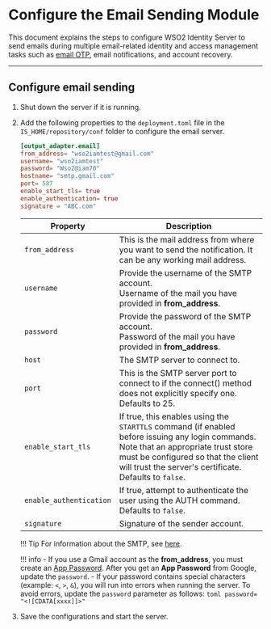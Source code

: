 # Configure the Email Sending Module

This document explains the steps to configure WSO2 Identity Server to send emails during multiple email-related identity and access management tasks such as [email OTP]({{base_path}}/guides/mfa/2fa-email-otp/), email notifications, and account recovery.

----

## Configure email sending

1. Shut down the server if it is running.
2. Add the following properties to the `deployment.toml` file in the `IS_HOME/repository/conf` folder to configure the email server.

    ```toml
    [output_adapter.email]
    from_address= "wso2iamtest@gmail.com"
    username= "wso2iamtest"
    password= "Wso2@iam70"
    hostname= "smtp.gmail.com"
    port= 587
    enable_start_tls= true
    enable_authentication= true
    signature = "ABC.com"
    ```

    | Property  | Description   |
    |-----------|---------------|
    | `from_address`    | This is the mail address from where you want to send the notification. It can be any working mail address. |
    | `username`     | Provide the username of the SMTP account. <br/> Username of the mail you have provided in **from_address**.    |
    | `password` | Provide the password of the SMTP account. <br/> Password of the mail you have provided in **from_address**.     |
    | `host` | The SMTP server to connect to. |
    | `port`|This is the SMTP server port to connect to if the connect() method does not explicitly specify one. Defaults to 25. |
    | `enable_start_tls`    | If true, this enables using the `STARTTLS` command (if enabled before issuing any login commands. Note that an appropriate trust store must be configured so that the client will trust the server's certificate. Defaults to `false`. |
    | `enable_authentication`    | If true, attempt to authenticate the user using the AUTH command. Defaults to `false`.|
    | `signature`    | Signature of the sender account. |

    !!! Tip
        For information about the SMTP, see
        [here](https://javaee.github.io/javamail/docs/api/com/sun/mail/smtp/package-summary.html).

    !!! info
        - If you use a Gmail account as the **from_address**, you must create an [App Password](https://support.google.com/accounts/answer/185833?visit_id=637943607149528455-3801902236&p=InvalidSecondFactor&rd=1).
        After you get an **App Password** from Google, update the `password`.
        - If your password contains special characters (example: `<`, `>`, `&`), you will run into errors when running the server. To avoid errors, update the `password` parameter as follows:
        ```toml
        password= "<![CDATA[xxxx]]>"
        ```

3. Save the configurations and start the server.

<!-- !!! note
    {!includes/google-two-factor.md !}-->
